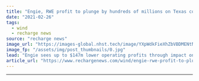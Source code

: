 ```yaml
---
title: "Engie, RWE profit to plunge by hundreds of millions on Texas cold spell"
date: "2021-02-26"
tags: 
  - wind
  - recharge news
source: "recharge news"
image_url: "https://images-global.nhst.tech/image/YXpWdkFieXhZbVBDMENtN2FwVlliQTlpejZ2c3hOZGYwcEdqRXF2Y0ZuYz0=/nhst/binary/9d5271cf73049b1f0fce346253ee826d"
image_fp: "/assets/img/post_thumbnails/0.jpg"
lead: "Engie sees up to $147m lower operating profits through impact on renewables and supply activities in 2021 while RWE speaks of a negative effect of hundreds of millions of euros on pricing effects"
article_url: "https://www.rechargenews.com/wind/engie-rwe-profit-to-plunge-by-hundreds-of-millions-on-texas-cold-spell/2-1-970839"
---
```


---
